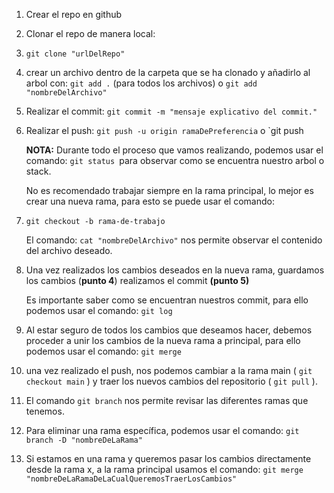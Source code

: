 1. Crear el repo en github
2. Clonar el repo de manera local:
3. `git clone "urlDelRepo"`
4. crear un archivo dentro de la carpeta que se ha clonado y añadirlo al arbol con: `git add .` (para todos los archivos) o `git add "nombreDelArchivo"`
5. Realizar el commit: `git commit -m "mensaje explicativo del commit."`
6. Realizar el push: `git push -u origin ramaDePreferencia` o `git push

   **NOTA:** Durante todo el proceso que vamos realizando, podemos usar el comando: `git status `para observar como se encuentra nuestro arbol o stack.

   No es recomendado trabajar siempre en la rama principal, lo mejor es crear una nueva rama, para esto se puede usar el comando:
7. `git checkout -b rama-de-trabajo`

   El comando: `cat "nombreDelArchivo"` nos permite observar el contenido del archivo deseado.
8. Una vez realizados los cambios deseados en la nueva rama, guardamos los cambios (**punto 4**) realizamos el commit **(punto 5)**

   Es importante saber como se encuentran nuestros commit, para ello podemos usar el comando: `git log`
9. Al estar seguro de todos los cambios que deseamos hacer, debemos proceder a unir los cambios de la nueva rama a principal, para ello podemos usar el comando: `git merge`

10. una vez realizado el push, nos podemos cambiar a la rama main ( `git checkout main` ) y traer los nuevos cambios del repositorio ( `git pull` ). 
11. El comando `git branch` nos permite revisar las diferentes ramas que tenemos. 
12. Para eliminar una rama específica, podemos usar el comando: `git branch -D "nombreDeLaRama"`
13. Si estamos en una rama y queremos pasar los cambios directamente desde la rama x, a la rama principal usamos el comando: `git merge "nombreDeLaRamaDeLaCualQueremosTraerLosCambios"`
